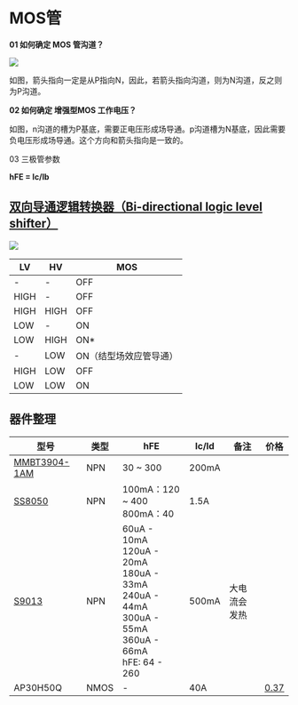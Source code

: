 # MOS管

**01 如何确定 MOS 管沟道？**

![](https://electronicsarea.com/wp-content/uploads/symbols-nmos-pmos-transistor.png)

如图，箭头指向一定是从P指向N，因此，若箭头指向沟道，则为N沟道，反之则为P沟道。



**02 如何确定 增强型MOS 工作电压？**

如图，n沟道的槽为P基底，需要正电压形成场导通。p沟道槽为N基底，因此需要负电压形成场导通。这个方向和箭头指向是一致的。



03 三极管参数

**hFE = Ic/Ib**



## [双向导通逻辑转换器（Bi-directional logic level shifter）](http://www.penguintutor.com/electronics/mosfet-levelshift)

![](http://www.penguintutor.com/electronics/images/bidirect-mosfet.png)

| LV   | HV   | MOS                    |
| ---- | ---- | ---------------------- |
| -    | -    | OFF                    |
| HIGH | -    | OFF                    |
| HIGH | HIGH | OFF                    |
| LOW  | -    | ON                     |
| LOW  | HIGH | ON*                    |
| -    | LOW  | ON（结型场效应管导通） |
| HIGH | LOW  | OFF                    |
| LOW  | LOW  | ON                     |



## 器件整理

| 型号                                                | 类型 | hFE                             | Ic/Id | 备注 | 价格 |
| --------------------------------------------------- | ---- | ------------------------------- | ----- | ----- | ----- |
| [MMBT3904-1AM](https://item.szlcsc.com/338622.html) | NPN  | 30 ~ 300                        | 200mA |  |  |
| [SS8050](https://item.szlcsc.com/2507.html)         | NPN  | 100mA：120 ~ 400<br />800mA：40 | 1.5A  |   |   |
| [S9013](https://item.szlcsc.com/16748.html)         | NPN  | 60uA - 10mA<br />120uA - 20mA<br />180uA - 33mA<br />240uA - 44mA<br />300uA - 55mA<br />360uA - 66mA<br />hFE: 64 - 260 | 500mA | 大电流会发热 |  |
| AP30H50Q | NMOS | - | 40A |  | [0.37](https://item.szlcsc.com/3049185.html?fromZone=s) |

